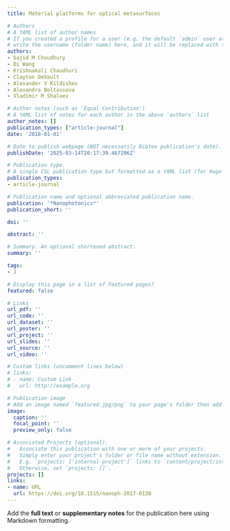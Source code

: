 ```yaml
---
title: Material platforms for optical metasurfaces

# Authors
# A YAML list of author names
# If you created a profile for a user (e.g. the default `admin` user at `content/authors/admin/`), 
# write the username (folder name) here, and it will be replaced with their full name and linked to their profile.
authors:
- Sajid M Choudhury
- Di Wang
- Krishnakali Chaudhuri
- Clayton DeVault
- Alexander V Kildishev
- Alexandra Boltasseva
- Vladimir M Shalaev

# Author notes (such as 'Equal Contribution')
# A YAML list of notes for each author in the above `authors` list
author_notes: []
publication_types: ["article-journal"]
date: '2018-01-01'

# Date to publish webpage (NOT necessarily Bibtex publication's date).
publishDate: '2025-03-14T20:17:39.467296Z'

# Publication type.
# A single CSL publication type but formatted as a YAML list (for Hugo requirements).
publication_types:
- article-journal

# Publication name and optional abbreviated publication name.
publication: '*Nanophotonics*'
publication_short: ''

doi: ''

abstract: ''

# Summary. An optional shortened abstract.
summary: ''

tags:
- J

# Display this page in a list of Featured pages?
featured: false

# Links
url_pdf: ''
url_code: ''
url_dataset: ''
url_poster: ''
url_project: ''
url_slides: ''
url_source: ''
url_video: ''

# Custom links (uncomment lines below)
# links:
# - name: Custom Link
#   url: http://example.org

# Publication image
# Add an image named `featured.jpg/png` to your page's folder then add a caption below.
image:
  caption: ''
  focal_point: ''
  preview_only: false

# Associated Projects (optional).
#   Associate this publication with one or more of your projects.
#   Simply enter your project's folder or file name without extension.
#   E.g. `projects: ['internal-project']` links to `content/project/internal-project/index.md`.
#   Otherwise, set `projects: []`.
projects: []
links:
- name: URL
  url: https://doi.org/10.1515/nanoph-2017-0130
---
```


Add the **full text** or **supplementary notes** for the publication here using Markdown formatting.
